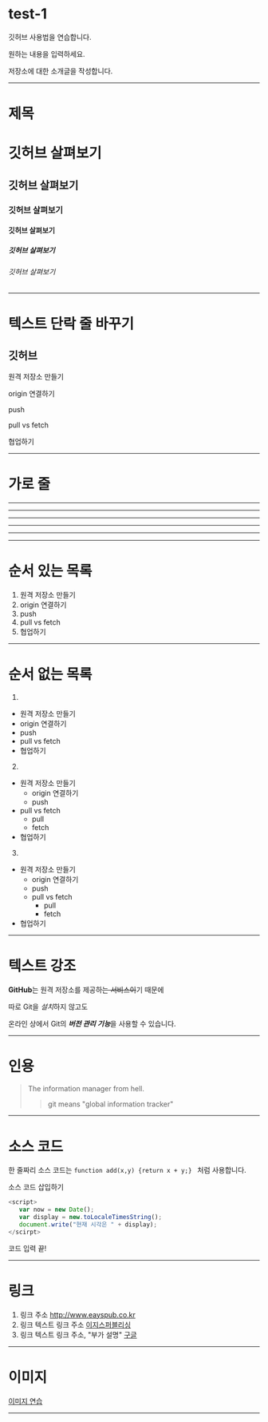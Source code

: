 # test-1
깃허브 사용법을 연습합니다.

원하는 내용을 입력하세요.

저장소에 대한 소개글을 작성합니다.

---
# 제목

# 깃허브 살펴보기
## 깃허브 살펴보기
### 깃허브 살펴보기
#### 깃허브 살펴보기
##### 깃허브 살펴보기
###### 깃허브 살펴보기

---

# 텍스트 단락 줄 바꾸기

## 깃허브

원격 저장소 만들기

origin 연결하기

push

pull vs fetch

협업하기

---

# 가로 줄
---
-----------------------
- - - -
***
**********************
* * * *

# 순서 있는 목록

1. 원격 저장소 만들기
2. origin 연결하기
3. push
4. pull vs fetch
5. 협업하기

---

# 순서 없는 목록
1)
- 원격 저장소 만들기
- origin 연결하기
- push
- pull vs fetch
- 협업하기
2)
- 원격 저장소 만들기
  - origin 연결하기
  - push
- pull vs fetch
  - pull
  - fetch
- 협업하기
3)
+ 원격 저장소 만들기
  - origin 연결하기
  - push
  + pull vs fetch
    * pull
    * fetch
+ 협업하기

---

# 텍스트 강조

**GitHub**는 원격 저장소를 제공하~~는 서비스이~~기 때문에

따로 Git을 *설치*하지 않고도

온라인 상에서 Git의 ***버전 관리 기능***을 사용할 수 있습니다.

---

# 인용

> The information manager from hell.
>> git means "global information tracker"

---

# 소스 코드

한 줄짜리 소스 코드는 `function add(x,y) {return x + y;} ` 처럼 사용합니다.

소스 코드 삽입하기

``` javascript
<script>
   var now = new Date();
   var display = new.toLocaleTimesString();
   document.write("현재 시각은 " + display);
</scirpt>
```

코드 입력 끝!

---

# 링크

1. 링크 주소 
<http://www.eayspub.co.kr>
2. 링크 텍스트 링크 주소
[이지스퍼블리싱](http://www.easyspub.co.kr)
3. 링크 텍스트 링크 주소, "부가 설명"
[구글](http://google.com, "검색 사이트")

---

# 이미지

[이미지 연습](http://kyrieko.dothome.co.kr/images/first.jpg)

---




